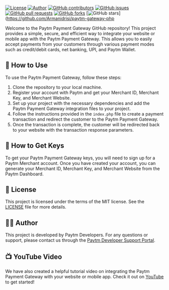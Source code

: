 
[![License](https://img.shields.io/badge/License-MIT-blue.svg)](https://opensource.org/licenses/MIT)
[![Author](https://img.shields.io/badge/Author-Paytm%20Developers-blue.svg)](https://github.com/Paytm-Payments)
[![GitHub contributors](https://img.shields.io/github/contributors/Paytm-Payments/paytm-payment-gateway)](https://github.com/Armanidrisi/paytm-gateway-php/graphs/contributors)
[![GitHub issues](https://img.shields.io/github/issues/Armanidrisi/paytm-gateway-php)](https://github.com/Armanidrisi/paytm-gateway-php/issues)
[![GitHub pull requests](https://img.shields.io/github/issues-pr/Armanidrisi/paytm-gateway-php)](https://github.com/Armanidrisi/paytm-gateway-php/pulls)
[![GitHub forks](https://img.shields.io/github/forks/Armanidrisi/paytm-gateway-php?style=social)](https://github.com/Armanidrisi/paytm-gateway-php/network/members)
[![GitHub stars](https://img.shields.io/github/stars/Armanidrisi/paytm-gateway-php?style=social)](https://github.com/Armanidrisi/paytm-gateway-php

Welcome to the Paytm Payment Gateway GitHub repository! This project provides a simple, secure, and efficient way to integrate your website or mobile app with the Paytm Payment Gateway. This allows you to easily accept payments from your customers through various payment modes such as credit/debit cards, net banking, UPI, and Paytm Wallet.

## 🚀 How to Use

To use the Paytm Payment Gateway, follow these steps:

1. Clone the repository to your local machine.
2. Register your account with Paytm and get your Merchant ID, Merchant Key, and Merchant Website.
3. Set up your project with the necessary dependencies and add the Paytm Payment Gateway integration files to your project.
4. Follow the instructions provided in the `index.php` file to create a payment transaction and redirect the customer to the Paytm Payment Gateway.
5. Once the transaction is complete, the customer will be redirected back to your website with the transaction response parameters.

## 🔑 How to Get Keys

To get your Paytm Payment Gateway keys, you will need to sign up for a Paytm Merchant account. Once you have created your account, you can generate your Merchant ID, Merchant Key, and Merchant Website from the Paytm Dashboard.

## 📄 License

This project is licensed under the terms of the MIT license. See the [LICENSE](LICENSE) file for more details.

## 🙋‍♀️ Author

This project is developed by Paytm Developers. For any questions or support, please contact us through the [Paytm Developer Support Portal](https://developer.paytm.com/docs/support/).

## 📺 YouTube Video

We have also created a helpful tutorial video on integrating the Paytm Payment Gateway with your website or mobile app. Check it out on [YouTube](https://youtu.be/GoePWPfbgEE) to get started!